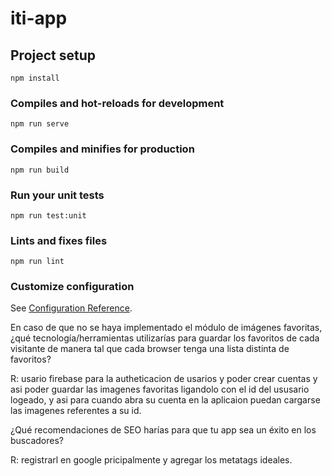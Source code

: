 # iti-app

## Project setup
```
npm install
```

### Compiles and hot-reloads for development
```
npm run serve
```

### Compiles and minifies for production
```
npm run build
```

### Run your unit tests
```
npm run test:unit
```

### Lints and fixes files
```
npm run lint
```

### Customize configuration
See [Configuration Reference](https://cli.vuejs.org/config/).

En caso de que no se haya implementado el módulo de imágenes
favoritas, ¿qué tecnología/herramientas utilizarías para guardar los
favoritos de cada visitante de manera tal que cada browser tenga una lista
distinta de favoritos?

R: usario firebase para la autheticacion de usarios y poder crear cuentas y asi poder guardar las  imagenes favoritas ligandolo con el id del ususario logeado, y asi para cuando abra su cuenta en la aplicaion puedan cargarse las imagenes referentes a su id.

¿Qué recomendaciones de SEO harías para que tu app sea un éxito en los
buscadores?

R: registrarl en google pricipalmente y agregar los metatags ideales.

